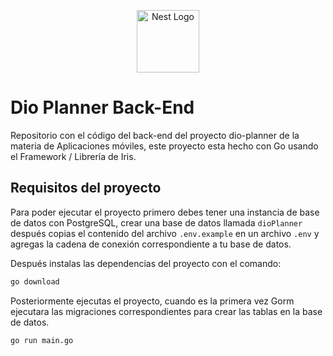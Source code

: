<p align="center">
  <img
  src="https://go.dev/blog/go-brand/Go-Logo/SVG/Go-Logo_Blue.svg"
		width="100" alt="Nest Logo"
	/>
</p>

# Dio Planner Back-End

Repositorio con el código del back-end del proyecto dio-planner de la materia de Aplicaciones móviles, este proyecto esta hecho con Go usando el Framework / Librería de Iris.

## Requisitos del proyecto

Para poder ejecutar el proyecto primero debes tener una instancia de base de datos con PostgreSQL, crear una base de datos llamada `dioPlanner` después copias el contenido del archivo `.env.example` en un archivo `.env` y agregas la cadena de conexión correspondiente a tu base de datos.

Después instalas las dependencias del proyecto con el comando:

```bash
go download
```

Posteriormente ejecutas el proyecto, cuando es la primera vez Gorm ejecutara las migraciones correspondientes para crear las tablas en la base de datos.

```bash
go run main.go
```
